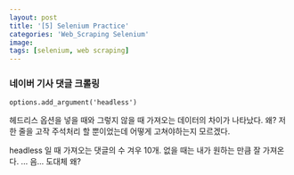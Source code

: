 ```yaml
---
layout: post
title: '[5] Selenium Practice'
categories: 'Web_Scraping Selenium'
image: 
tags: [selenium, web scraping]
---
```


### 네이버 기사 댓글 크롤링

`options.add_argument('headless')`

헤드리스 옵션을 넣을 때와 그렇지 않을 때 가져오는 데이터의 차이가 나타났다. 왜? 저 한 줄을 고작 주석처리 할 뿐이었는데 어떻게 고쳐야하는지 모르겠다. 

headless 일 때 가져오는 댓글의 수 겨우 10개. 없을 때는 내가 원하는 만큼 잘 가져온다. ... 음... 도대체 왜?